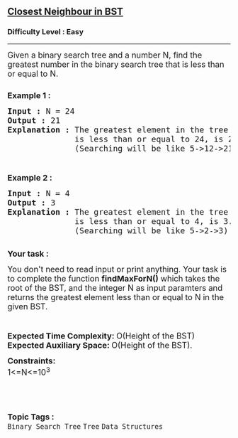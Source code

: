 <h2><a href="https://www.geeksforgeeks.org/problems/closest-neighbor-in-bst/1?itm_source=geeksforgeeks&itm_medium=article&itm_campaign=bottom_sticky_on_article">Closest Neighbour in BST</a></h2><h3>Difficulty Level : Easy</h3><hr><div class="problems_problem_content__Xm_eO"><p><span style="font-size:18px">Given a binary search tree and a number N,&nbsp;find&nbsp;the greatest number in the binary search tree that is less than or equal to N.&nbsp;</span></p>

<p><span style="font-size:18px"><input alt="" src="http://contribute.geeksforgeeks.org/wp-content/uploads/g.png" type="image"></span></p>

<p><span style="font-size:18px"><strong>Example 1 :</strong></span></p>

<pre><span style="font-size:18px"><strong>Input : </strong>N = 24
<strong>Output :</strong> 21
<strong>Explanation :</strong> The greatest element in the tree which 
              is less than or equal to 24, is 21. 
              (Searching will be like 5-&gt;12-&gt;21)</span></pre>

<p>&nbsp;</p>

<p><span style="font-size:18px"><strong>Example 2 :</strong></span></p>

<pre><span style="font-size:18px"><strong>Input :</strong> N = 4
<strong>Output :</strong> 3
<strong>Explanation :</strong> The greatest element in the tree which 
              is less than or equal to 4, is 3. 
              (Searching will be like 5-&gt;2-&gt;3)</span></pre>

<p><br>
<span style="font-size:18px"><strong>Your task : </strong></span></p>

<p><span style="font-size:18px">You don't need to read input or print anything. Your task is to complete the function&nbsp;<strong>findMaxForN()</strong>&nbsp;which takes the root of the BST, and the&nbsp;integer N as input paramters&nbsp;and returns the&nbsp;greatest&nbsp;element less than or equal to N in the given BST.</span></p>

<p>&nbsp;</p>

<p><span style="font-size:18px"><strong>Expected Time Complexity:&nbsp;</strong>O(Height of the BST)<br>
<strong>Expected Auxiliary Space:&nbsp;</strong>O(Height of the BST).</span></p>

<p><span style="font-size:18px"><strong>Constraints:</strong><br>
1&lt;=N&lt;=10<sup>3</sup></span><br>
<br>
&nbsp;</p>
</div><br><p><span style=font-size:18px><strong>Topic Tags : </strong><br><code>Binary Search Tree</code>&nbsp;<code>Tree</code>&nbsp;<code>Data Structures</code>&nbsp;